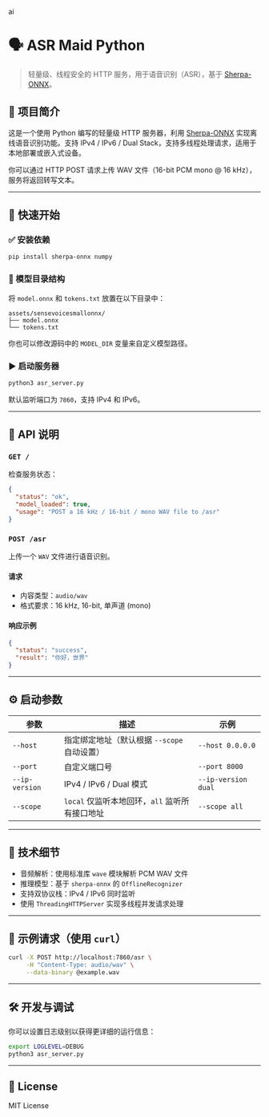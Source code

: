 ai

# 🗣️ ASR Maid Python

> 轻量级、线程安全的 HTTP 服务，用于语音识别（ASR），基于 [Sherpa-ONNX](https://github.com/k2-fsa/sherpa-onnx)。

## 📌 项目简介

这是一个使用 Python 编写的轻量级 HTTP 服务器，利用 [Sherpa-ONNX](https://github.com/k2-fsa/sherpa-onnx) 实现离线语音识别功能。支持 IPv4 / IPv6 / Dual Stack，支持多线程处理请求，适用于本地部署或嵌入式设备。

你可以通过 HTTP POST 请求上传 WAV 文件（16-bit PCM mono @ 16 kHz），服务将返回转写文本。

---

## 🚀 快速开始

### ✅ 安装依赖

```bash
pip install sherpa-onnx numpy
```

### 📁 模型目录结构

将 `model.onnx` 和 `tokens.txt` 放置在以下目录中：

```
assets/sensevoicesmallonnx/
├── model.onnx
└── tokens.txt
```

你也可以修改源码中的 `MODEL_DIR` 变量来自定义模型路径。

### ▶️ 启动服务器

```bash
python3 asr_server.py
```

默认监听端口为 `7860`，支持 IPv4 和 IPv6。

---

## 📡 API 说明

### `GET /`

检查服务状态：

```json
{
  "status": "ok",
  "model_loaded": true,
  "usage": "POST a 16 kHz / 16-bit / mono WAV file to /asr"
}
```

### `POST /asr`

上传一个 `WAV` 文件进行语音识别。

#### 请求

- 内容类型：`audio/wav`
- 格式要求：16 kHz, 16-bit, 单声道 (mono)

#### 响应示例

```json
{
  "status": "success",
  "result": "你好，世界"
}
```

---

## ⚙️ 启动参数

| 参数             | 描述                                             | 示例                         |
|------------------|--------------------------------------------------|------------------------------|
| `--host`         | 指定绑定地址（默认根据 `--scope` 自动设置）     | `--host 0.0.0.0`             |
| `--port`         | 自定义端口号                                     | `--port 8000`                |
| `--ip-version`   | IPv4 / IPv6 / Dual 模式                          | `--ip-version dual`          |
| `--scope`        | `local` 仅监听本地回环，`all` 监听所有接口地址   | `--scope all`                |

---

## 🧠 技术细节

- 音频解析：使用标准库 `wave` 模块解析 PCM WAV 文件
- 推理模型：基于 `sherpa-onnx` 的 `OfflineRecognizer`
- 支持双协议栈：IPv4 / IPv6 同时监听
- 使用 `ThreadingHTTPServer` 实现多线程并发请求处理

---

## 🧪 示例请求（使用 `curl`）

```bash
curl -X POST http://localhost:7860/asr \
     -H "Content-Type: audio/wav" \
     --data-binary @example.wav
```

---

## 🛠️ 开发与调试

你可以设置日志级别以获得更详细的运行信息：

```bash
export LOGLEVEL=DEBUG
python3 asr_server.py
```

---

## 📄 License

MIT License